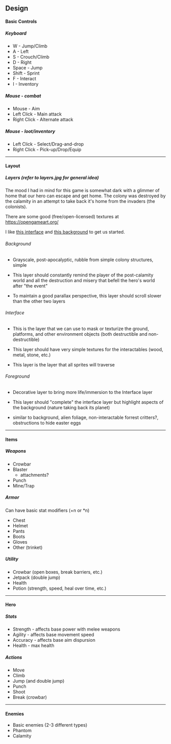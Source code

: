 ## Design


#### Basic Controls

##### Keyboard

* W - Jump/Climb
* A - Left
* S - Crouch/Climb
* D - Right
* Space - Jump
* Shift - Sprint
* F - Interact
* I - Inventory

##### Mouse - combat

* Mouse - Aim
* Left Click - Main attack
* Right Click - Alternate attack

##### Mouse - loot/inventory

* Left Click - Select/Drag-and-drop
* Right Click - Pick-up/Drop/Equip

***

#### Layout

##### Layers (refer to layers.jpg for general idea)

The mood I had in mind for this game is somewhat dark with a glimmer of home that our hero can escape and get home.  The colony was destroyed by the calamity in an attempt to take back it's home from the invaders (the colonists).

There are some good (free/open-licensed) textures at https://opengameart.org/

I like [this interface](https://opengameart.org/content/sci-fi-platform-tiles) and [this background](https://opengameart.org/content/industrial-parallax-background) to get us started.

###### Background

* Grayscale, post-apocalyptic, rubble from simple colony structures, simple

* This layer should constantly remind the player of the post-calamity world and all the destruction and misery that befell the hero's world after "the event"

* To maintain a good parallax perspective, this layer should scroll slower than the other two layers

###### Interface

* This is the layer that we can use to mask or texturize the ground, platforms, and other environment objects (both destructible and non-destructible)

* This layer should have very simple textures for the interactables (wood, metal, stone, etc.)

* This layer is the layer that all sprites will traverse

###### Foreground

* Decorative layer to bring more life/immersion to the Interface layer

* This layer should "complete" the interface layer but highlight aspects of the background (nature taking back its planet)

* similar to background, alien foliage, non-interactable forrest critters?, obstructions to hide easter eggs

***

#### Items

##### Weapons

* Crowbar
* Blaster
    * attachments?
* Punch
* Mine/Trap

##### Armor

Can have basic stat modifiers (+n or *n)

* Chest
* Helmet
* Pants
* Boots
* Gloves
* Other (trinket)

##### Utility

* Crowbar (open boxes, break barriers, etc.)
* Jetpack (double jump)
* Health
* Potion (strength, speed, heal over time, etc.)

***

#### Hero

##### Stats

* Strength - affects base power with melee weapons
* Agility - affects base movement speed
* Accuracy - affects base aim dispursion
* Health - max health

##### Actions

* Move
* Climb
* Jump (and double jump)
* Punch
* Shoot
* Break (crowbar)

***

#### Enemies

* Basic enemies (2-3 different types)
* Phantom
* Calamity
